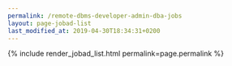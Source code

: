 ```yaml
---
permalink: /remote-dbms-developer-admin-dba-jobs
layout: page-jobad-list
last_modified_at: 2019-04-30T18:34:31+0200
---
```

{% include render_jobad_list.html permalink=page.permalink %}
